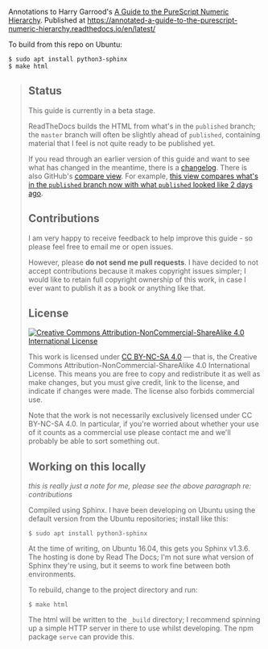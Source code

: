 Annotations to Harry Garrood's [A Guide to the PureScript Numeric Hierarchy](https://a-guide-to-the-purescript-numeric-hierarchy.readthedocs.io/en/latest/). Published at https://annotated-a-guide-to-the-purescript-numeric-hierarchy.readthedocs.io/en/latest/

To build from this repo on Ubuntu:

```
$ sudo apt install python3-sphinx
$ make html
```

> ## Status
> 
> This guide is currently in a beta stage.
> 
> ReadTheDocs builds the HTML from what's in the `published` branch; the `master`
> branch will often be slightly ahead of `published`, containing material that
> I feel is not quite ready to be published yet.
> 
> If you read through an earlier version of this guide and want to see what has
> changed in the meantime, there is a [changelog](changelog.md). There is also
> GitHub's [compare
> view](https://help.github.com/articles/comparing-commits-across-time/). For
> example, [this view compares what's in the `published` branch now with what
> `published` looked like 2 days
> ago](https://github.com/hdgarrood/purescript-numeric-hierarchy-guide/compare/published@%7B2day%7D...published).
> 
> ## Contributions
> 
> I am very happy to receive feedback to help improve this guide - so please feel
> free to email me or open issues.
> 
> However, please **do not send me pull requests**. I have decided to not accept
> contributions because it makes copyright issues simpler; I would like to retain
> full copyright ownership of this work, in case I ever want to publish it as a
> book or anything like that.
> 
> ## License
> 
> [![Creative Commons Attribution-NonCommercial-ShareAlike 4.0 International License](https://i.creativecommons.org/l/by-nc-sa/4.0/88x31.png)](https://creativecommons.org/licenses/by-nc-sa/4.0/)
> 
> This work is licensed under [CC BY-NC-SA 4.0][] — that is, the Creative Commons
> Attribution-NonCommercial-ShareAlike 4.0 International License. This means you
> are free to copy and redistribute it as well as make changes, but you must give
> credit, link to the license, and indicate if changes were made. The license
> also forbids commercial use.
> 
> Note that the work is not necessarily exclusively licensed under CC BY-NC-SA
> 4.0. In particular, if you're worried about whether your use of it counts as a
> commercial use please contact me and we'll probably be able to sort something
> out.
> 
> [CC BY-NC-SA 4.0]: https://creativecommons.org/licenses/by-nc-sa/4.0/
> 
> ## Working on this locally
> 
> *this is really just a note for me, please see the above paragraph re:
> contributions*
> 
> Compiled using Sphinx. I have been developing on Ubuntu using the default
> version from the Ubuntu repositories; install like this:
> 
> ```
> $ sudo apt install python3-sphinx
> ```
> 
> At the time of writing, on Ubuntu 16.04, this gets you Sphinx v1.3.6. The
> hosting is done by Read The Docs; I'm not sure what version of Sphinx they're
> using, but it seems to work fine between both environments.
> 
> To rebuild, change to the project directory and run:
> 
> ```
> $ make html
> ```
> 
> The html will be written to the `_build` directory; I recommend spinning up a
> simple HTTP server in there to use whilst developing. The npm package `serve`
> can provide this.
